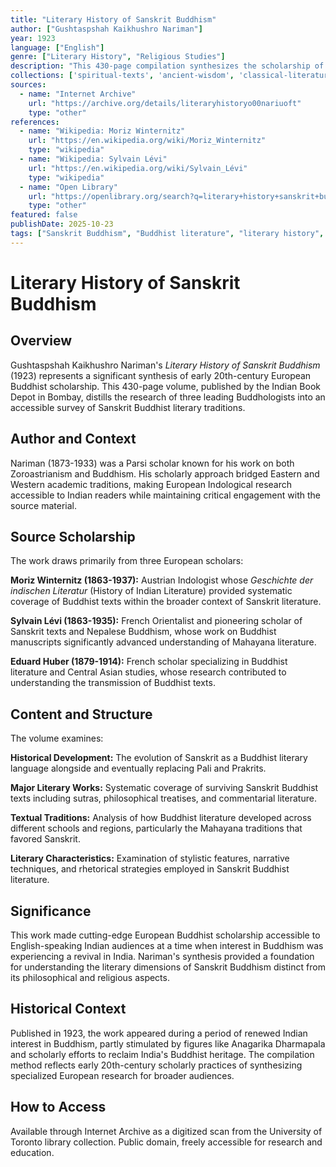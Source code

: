 ```yaml
---
title: "Literary History of Sanskrit Buddhism"
author: ["Gushtaspshah Kaikhushro Nariman"]
year: 1923
language: ["English"]
genre: ["Literary History", "Religious Studies"]
description: "This 430-page compilation synthesizes the scholarship of three prominent European Buddhologists—Moriz Winternitz, Sylvain Lévi, and Eduard Huber—into a comprehensive overview of Sanskrit Buddhist literature. Nariman, a Parsi scholar who also wrote on Zoroastrianism, drew from their research to create an accessible introduction to surviving works from the Sanskrit Buddhist tradition."
collections: ['spiritual-texts', 'ancient-wisdom', 'classical-literature']
sources:
  - name: "Internet Archive"
    url: "https://archive.org/details/literaryhistoryo00nariuoft"
    type: "other"
references:
  - name: "Wikipedia: Moriz Winternitz"
    url: "https://en.wikipedia.org/wiki/Moriz_Winternitz"
    type: "wikipedia"
  - name: "Wikipedia: Sylvain Lévi"
    url: "https://en.wikipedia.org/wiki/Sylvain_Lévi"
    type: "wikipedia"
  - name: "Open Library"
    url: "https://openlibrary.org/search?q=literary+history+sanskrit+buddhism+nariman&mode=everything"
    type: "other"
featured: false
publishDate: 2025-10-23
tags: ["Sanskrit Buddhism", "Buddhist literature", "literary history", "Moriz Winternitz", "Sylvain Lévi", "Eduard Huber", "Buddhist texts", "religious studies", "Parsi scholarship", "Indian Book Depot", "Bombay", "comparative religion"]
---
```


# Literary History of Sanskrit Buddhism

## Overview

Gushtaspshah Kaikhushro Nariman's *Literary History of Sanskrit Buddhism* (1923) represents a significant synthesis of early 20th-century European Buddhist scholarship. This 430-page volume, published by the Indian Book Depot in Bombay, distills the research of three leading Buddhologists into an accessible survey of Sanskrit Buddhist literary traditions.

## Author and Context

Nariman (1873-1933) was a Parsi scholar known for his work on both Zoroastrianism and Buddhism. His scholarly approach bridged Eastern and Western academic traditions, making European Indological research accessible to Indian readers while maintaining critical engagement with the source material.

## Source Scholarship

The work draws primarily from three European scholars:

**Moriz Winternitz (1863-1937):** Austrian Indologist whose *Geschichte der indischen Literatur* (History of Indian Literature) provided systematic coverage of Buddhist texts within the broader context of Sanskrit literature.

**Sylvain Lévi (1863-1935):** French Orientalist and pioneering scholar of Sanskrit texts and Nepalese Buddhism, whose work on Buddhist manuscripts significantly advanced understanding of Mahayana literature.

**Eduard Huber (1879-1914):** French scholar specializing in Buddhist literature and Central Asian studies, whose research contributed to understanding the transmission of Buddhist texts.

## Content and Structure

The volume examines:

**Historical Development:** The evolution of Sanskrit as a Buddhist literary language alongside and eventually replacing Pali and Prakrits.

**Major Literary Works:** Systematic coverage of surviving Sanskrit Buddhist texts including sutras, philosophical treatises, and commentarial literature.

**Textual Traditions:** Analysis of how Buddhist literature developed across different schools and regions, particularly the Mahayana traditions that favored Sanskrit.

**Literary Characteristics:** Examination of stylistic features, narrative techniques, and rhetorical strategies employed in Sanskrit Buddhist literature.

## Significance

This work made cutting-edge European Buddhist scholarship accessible to English-speaking Indian audiences at a time when interest in Buddhism was experiencing a revival in India. Nariman's synthesis provided a foundation for understanding the literary dimensions of Sanskrit Buddhism distinct from its philosophical and religious aspects.

## Historical Context

Published in 1923, the work appeared during a period of renewed Indian interest in Buddhism, partly stimulated by figures like Anagarika Dharmapala and scholarly efforts to reclaim India's Buddhist heritage. The compilation method reflects early 20th-century scholarly practices of synthesizing specialized European research for broader audiences.

## How to Access

Available through Internet Archive as a digitized scan from the University of Toronto library collection. Public domain, freely accessible for research and education.
